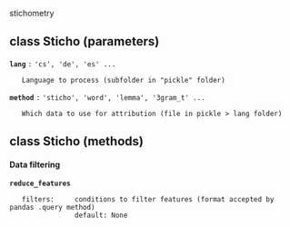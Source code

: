 stichometry

## class Sticho (parameters)

**`lang`** `:`      ``'cs', 'de', 'es' ...``  
```
   Language to process (subfolder in "pickle" folder)  
```

**`method`** `:`     ``'sticho', 'word', 'lemma', '3gram_t' ...``  
```
   Which data to use for attribution (file in pickle > lang folder)
```

## class Sticho (methods)

#### Data filtering

**`reduce_features`**  
```:      'cs', 'de', 'es' ...  
   filters:     conditions to filter features (format accepted by pandas .query method)
                default: None
```
